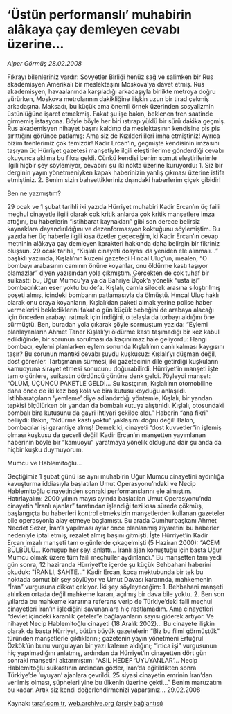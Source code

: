 # ‘Üstün performanslı’ muhabirin alâkaya çay demleyen cevabı üzerine...

*Alper Görmüş 28.02.2008*

<div class="yazi">Fıkrayı bilenleriniz vardır: Sovyetler Birliği henüz sağ ve salimken bir Rus akademisyen Amerikalı bir meslektaşını Moskova’ya davet etmiş. Rus akademisyen, havaalanında karşıladığı arkadaşıyla birlikte metroya doğru yürürken, Moskova metrolarının dakikliğine ilişkin uzun bir tirad çekmiş arkadaşına. Maksadı, bu küçük ama önemli örnek üzerinden sosyalizmin üstünlüğüne işaret etmekmiş. Fakat şu işe bakın, beklenen tren saatinde girmemiş istasyona. Böyle böyle her biri ıstırap yüklü bir sürü dakika geçmiş. Rus akademisyen nihayet başını kaldırıp da meslektaşının kendisine pis pis sırıttığını görünce patlamış: Ama siz de Kızılderilileri imha etmiştiniz! Ayrıca bizim trenlerimiz çok temizdir!
Kadir Ercan’ın, geçmişte kendisinin imzasını taşıyan üç Hürriyet gazetesi manşetiyle ilgili eleştirilerime gönderdiği cevabı okuyunca aklıma bu fıkra geldi. Çünkü kendisi benim somut eleştirilerimle ilgili hiçbir şey söylemiyor, cevabını şu iki nokta üzerine kuruyordu: 1. Siz bir derginin yayın yönetmeniyken kapak haberinizin yanlış çıkması üzerine istifa etmiştiniz. 2. Benim sizin bahsettikleriniz dışındaki haberlerim çiçek gibidir! 

Ben ne yazmıştım?

29 ocak ve 1 şubat tarihli iki yazıda Hürriyet muhabiri Kadir Ercan’ın üç faili meçhul cinayetle ilgili olarak çok kritik anlarda çok kritik manşetlere imza attığını, bu haberlerin “istihbarat kaynakları” gibi son derece belirsiz kaynaklara dayandırıldığını ve dezenformasyon koktuğunu söylemiştim. Bu yazıda her üç haberle ilgili kısa özetler geçeceğim, ki Kadir Ercan’ın cevap metninin alâkaya çay demleyen karakteri hakkında daha belirgin bir fikriniz oluşsun.
29 ocak tarihli, “Kışlalı cinayeti dosyası da yeniden ele alınmalı...” başlıklı yazımda, Kışlalı’nın kuzeni gazeteci Hıncal Uluç’un, mealen, “O bombayı arabasının camının önüne koyanlar, onu öldürme kastı taşıyor olamazlar” diyen yazısından yola çıkmıştım. Gerçekten de çok tuhaf bir suikasttı bu, Uğur Mumcu’ya ya da Bahriye Üçok’a yönelik “usta işi” bombacılıktan eser yoktu bu defa. Kışlalı, camla silecek arasına sıkıştırılmış poşeti almış, içindeki bombanın patlamasıyla da ölmüştü. Hıncal Uluç haklı olarak onu oraya koyanların, Kışlalı’dan paketi almak yerine polise haber vermelerini beklediklerini fakat o gün küçük bebeğini de arabaya alacağı için önceden arabayı ısıtmak için indiğini, o telaşla da torbayı aldığını öne sürmüştü. Ben, buradan yola çıkarak şöyle sormuştum yazıda: 
“Eylemi planlayanların Ahmet Taner Kışlalı’yı öldürme kastı taşımadığı bir kez kabul edildiğinde, bir sorunun sorulması da kaçınılmaz hale geliyordu: Hangi bombacı, eylemi planlarken eylem sonunda Kışlalı’nın canlı kalması kaygısını taşır? Bu sorunun mantıki cevabı şuydu kuşkusuz: Kışlalı’yı düşman değil, dost görenler. Tartışmanın sürmesi, iki gazetecinin dile getirdiği kuşkuların kamuoyuna sirayet etmesi sonucunu doğurabilirdi. Hürriyet’in manşeti işte tam o günlere, suikastın dördüncü gününe denk geldi. ?öyleydi manşet:
“ÖLÜM, ÜÇÜNCÜ PAKETLE GELDİ... Suikastçının, Kışlalı’nın otomobiline daha önce de iki kez boş kola ve bira kutusu koyduğu anlaşıldı. İstihbaratçıların ‘yemleme’ diye adlandırdığı yöntemle, Kışlalı, bir yandan tepkisi ölçülürken bir yandan da bombalı kutuya alıştırıldı. Kışlalı, otosundaki bombalı bira kutusunu da gayri ihtiyari şekilde aldı.”
Haberin “ana fikri” belliydi: Bakın, “öldürme kastı yoktu” yaklaşımı doğru değil! Bakın, bombacılar işi garantiye almış! Demek ki, cinayeti “dost kuvvetler”in işlemiş olması kuşkusu da geçerli değil! Kadir Ercan’ın manşetten yayımlanan haberinin böyle bir “kamuoyu” yaratmaya yönelik olduğuna dair şu anda da hiçbir kuşku duymuyorum.

Mumcu ve Hablemitoğlu...

Geçtiğimiz 1 şubat günü ise aynı muhabirin Uğur Mumcu cinayetini aydınlığa kavuşturma iddiasıyla başlatılan Umut Operasyonu’ndaki ve Necip Hablemitoğlu cinayetinden sonraki performanslarını ele almıştım. Hatırlayalım: 2000 yılının mayıs ayında başlatılan Umut Operasyonu’nda cinayetin “İranlı ajanlar” tarafından işlendiği tezi kısa sürede çökmüş, başlangıçta bu haberleri kontrol etmeksizin manşetlerden kullanan gazeteler bile operasyonla alay etmeye başlamıştı. Bu arada Cumhurbaşkanı Ahmet Necdet Sezer, İran’a yapılması aylar önce planlanmış ziyaretini bu haberler nedeniyle iptal etmiş, rezalet almış başını gitmişti. 
İşte Hürriyet’in Kadir Ercan imzalı manşeti tam o günlerde çıkagelmişti (5 Haziran 2000): “ACEM BÜLBÜLÜ... Konuşup her şeyi anlattı... İranlı ajan konuştuğu için başta Uğur Mumcu olmak üzere tüm faili meçhuller aydınlandı." 
Bu manşetten tam yedi gün sonra, 12 haziranda Hürriyet’te içerde şu küçük Behbahani haberini okuduk: "İRANLI, SAHTE..." 
Kadir Ercan, koca mektubunda bir tek bu noktada somut bir şey söylüyor ve Umut Davası kararında, mahkemenin “İran” vurgusuna dikkat çekiyor. İki şey söyleyeceğim: 1. Behbahani manşeti atılırken ortada değil mahkeme kararı, açılmış bir dava bile yoktu. 2. Ben son yıllarda bu mahkeme kararına referans verip de Türkiye’deki faili meçhul cinayetleri İran’ın işlediğini savunanlara hiç rastlamadım. Ama cinayetleri “devlet içindeki karanlık çeteler”e bağlayanların sayısı giderek artıyor.
Ve nihayet Necip Hablemitoğlu cinayeti (18 Aralık 2002)... Bu cinayete ilişkin olarak da başta Hürriyet, bütün büyük gazetelerin “Biz bu filmi görmüştük” türünden manşetlerle çıktıklarını; gazetenin yayın yönetmeni Ertuğrul Özkök’ün bunu vurgulayan bir yazı kaleme aldığını; “irtica işi” vurgusunun hiç yapılmadığını anlatmış, ardından da Hürriyet’in cinayetten dört gün sonraki manşetini aktarmıştım:
“ASIL HEDEF ‘UYUYANLAR’... Necip Hablemitoğlu suikastının ardından gözler, İran’da eğitildikten sonra Türkiye’de ‘uyuyan’ ajanlara çevrildi. 25 siyasi cinayetin emrinin İran’dan verilmiş olması, şüpheleri yine bu ülkenin üzerine çekti...”
Benim maruzatım bu kadar. Artık siz kendi değerlendirmenizi yaparsınız...
29.02.2008</div>

Kaynak: [taraf.com.tr](http://www.taraf.com.tr:80/alper-gormus/makale-ustun-performansli-muhabirin-alakaya-cay-demleyen.htm), [web.archive.org (arşiv bağlantısı)](http://web.archive.org/web/20101115124417/http://www.taraf.com.tr:80/alper-gormus/makale-ustun-performansli-muhabirin-alakaya-cay-demleyen.htm)
